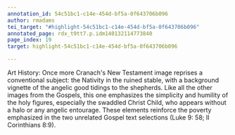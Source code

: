 ```yaml
---
annotation_id: 54c51bc1-c14e-454d-bf5a-0f643706b096
author: rmadams
tei_target: "#highlight-54c51bc1-c14e-454d-bf5a-0f643706b096"
annotated_page: rdx_t9tt7.p.idm140132114773840
page_index: 19
target: highlight-54c51bc1-c14e-454d-bf5a-0f643706b096

---
```

Art History: Once more Cranach's New Testament image reprises a conventional subject: the Nativity in the ruined stable, with a background vignette of the angelic good tidings to the shepherds.  Like all the other images from the Gospels, this one emphasizes the simplicity and humility of the holy figures, especially the swaddled Christ Child, who appears without a halo or any angelic entourage.  These elements reinforce the poverty emphasized in the two unrelated Gospel text selections (Luke 9: 58; 
II Corinthians 8:9).
